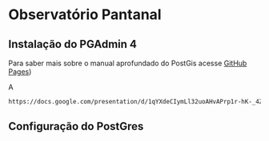 # Observatório Pantanal

## Instalação do PGAdmin 4

Para saber mais sobre o manual aprofundado do PostGis acesse  [GitHub Pages]([https://pages.github.com/](https://docs.google.com/presentation/d/1qYXdeCIymLl32uoAHvAPrp1r-hK-_4Z8InG7sHEo6vc/edit?usp=sharing)))

A
```bash
https://docs.google.com/presentation/d/1qYXdeCIymLl32uoAHvAPrp1r-hK-_4Z8InG7sHEo6vc/edit?usp=sharing
```


## Configuração do PostGres


